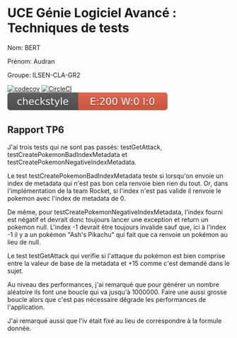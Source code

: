 # UCE Génie Logiciel Avancé : Techniques de tests

Nom: BERT

Prénom: Audran

Groupe: ILSEN-CLA-GR2


[![codecov](https://codecov.io/gh/AudranBert/ceri-m1-techniques-de-test/branch/master/graph/badge.svg?token=XMT8AS337Q)](https://codecov.io/gh/AudranBert/ceri-m1-techniques-de-test)
[![CircleCI](https://circleci.com/gh/AudranBert/ceri-m1-techniques-de-test/tree/master.svg?style=svg)](https://circleci.com/gh/AudranBert/ceri-m1-techniques-de-test/tree/master)
![CheckStyle](target/site/badges/checkstyle-result.svg)


## Rapport TP6

J'ai trois tests qui ne sont pas passés: testGetAttack, testCreatePokemonBadIndexMetadata et testCreatePokemonNegativeIndexMetadata.

Le test testCreatePokemonBadIndexMetadata teste si lorsqu'on envoie un index de metadata qui n'est pas bon cela renvoie bien rien du tout.
Or, dans l'implémentation de la team Rocket, si l'index n'est pas valide il renvoie le pokemon avec l'index de metadata de 0.

De même, pour testCreatePokemonNegativeIndexMetadata, l'index fourni est négatif et devrait donc toujours lancer une exception et return un pokemon null.
L'index -1 devrait être toujours invalide sauf que, ici à l'index -1 il y a un pokémon "Ash's Pikachu" qui fait que ca renvoie un pokémon au lieu de null.

Le test testGetAttack qui verifie si l'attaque du pokémon est bien comprise entre la valeur de base de la metadata et +15 comme c'est demandé dans le sujet.

Au niveau des performances, j'ai remarqué que pour générer un nombre aléatoire ils font une boucle qui va jusqu'à 1000000.
Faire une aussi grosse boucle alors que c'est pas nécessaire dégrade les performances de l'application.

J'ai remarqué aussi que l'iv était fixé au lieu de correspondre à la formule donnée.